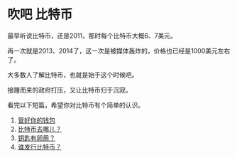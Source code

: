# 吹吧 比特币

最早听说比特币，还是2011，那时每个比特币大概6、7美元。

再一次就是2013、2014了，这一次是被媒体轰炸的，价格也已经是1000美元左右了。

大多数人了解比特币，也就是始于这个时候吧。

接踵而来的政府打压，又让比特币归于沉寂。

看完以下短篇，希望你对比特币有个简单的认识。

1. [管好你的钱包](WALLET.md)
2. [比特币去哪儿？](WHERE.md)
3. [钥匙有卵用？](KEY.md)
4. [谁发行比特币？](MINER.md)

